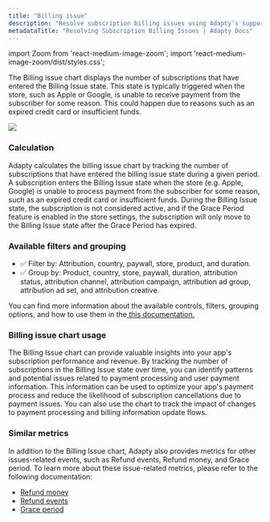 ```yaml
---
title: "Billing issue"
description: "Resolve subscription billing issues using Adapty’s support tools."
metadataTitle: "Resolving Subscription Billing Issues | Adapty Docs"
---
```


import Zoom from 'react-medium-image-zoom';
import 'react-medium-image-zoom/dist/styles.css';

The Billing issue chart displays the number of subscriptions that have entered the Billing Issue state. This state is typically triggered when the store, such as Apple or Google, is unable to receive payment from the subscriber for some reason. This could happen due to reasons such as an expired credit card or insufficient funds.


<Zoom>
  <img src={require('./img/8749d28-CleanShot_2023-07-11_at_15.21.262x.webp').default}
  style={{
    border: '1px solid #727272', /* border width and color */
    width: '700px', /* image width */
    display: 'block', /* for alignment */
    margin: '0 auto' /* center alignment */
  }}
/>
</Zoom>





### Calculation

Adapty calculates the billing issue chart by tracking the number of subscriptions that have entered the billing issue state during a given period. A subscription enters the Billing Issue state when the store (e.g. Apple, Google) is unable to process payment from the subscriber for some reason, such as an expired credit card or insufficient funds. During the Billing Issue state, the subscription is not considered active, and if the Grace Period feature is enabled in the store settings, the subscription will only move to the Billing Issue state after the Grace Period has expired.

### Available filters and grouping

- ✅ Filter by: Attribution, country, paywall, store, product, and duration. 
- ✅ Group by: Product, country, store, paywall, duration, attribution status, attribution channel, attribution campaign, attribution ad group, attribution ad set, and attribution creative.

You can find more information about the available controls, filters, grouping options, and how to use them in the[ this documentation.](controls-filters-grouping-compare-proceeds)

### Billing issue chart usage

The Billing Issue chart can provide valuable insights into your app's subscription performance and revenue. By tracking the number of subscriptions in the Billing Issue state over time, you can identify patterns and potential issues related to payment processing and user payment information. This information can be used to optimize your app's payment process and reduce the likelihood of subscription cancellations due to payment issues. You can also use the chart to track the impact of changes to payment processing and billing information update flows.

### Similar metrics

In addition to the Billing Issue chart, Adapty also provides metrics for other issues-related events, such as Refund events, Refund money, and Grace period. To learn more about these issue-related metrics, please refer to the following documentation:

- [Refund money](new-trials)
- [Refund events](active-trials)
- [Grace period](trials-renewal-cancelled)